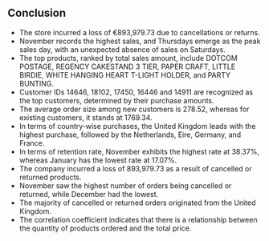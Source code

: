 ## Conclusion

+ The store incurred a loss of €893,979.73 due to cancellations or returns.
+ November records the highest sales, and Thursdays emerge as the peak sales day, with an unexpected absence of sales on Saturdays.
+ The top products, ranked by total sales amount, include DOTCOM POSTAGE, REGENCY CAKESTAND 3 TIER, PAPER CRAFT, LITTLE BIRDIE, WHITE HANGING HEART T-LIGHT HOLDER, and PARTY BUNTING.
+ Customer IDs 14646, 18102, 17450, 16446 and 14911 are recognized as the top customers, determined by their purchase amounts.
+ The average order size among new customers is 278.52, whereas for existing customers, it stands at 1769.34.
+ In terms of country-wise purchases, the United Kingdom leads with the highest purchase, followed by the Netherlands, Eire, Germany, and France.
+ In terms of retention rate, November exhibits the highest rate at 38.37%, whereas January has the lowest rate at 17.07%.
+ The company incurred a loss of 893,979.73 as a result of cancelled or returned products.
+ November saw the highest number of orders being cancelled or returned, while December had the lowest.
+ The majority of cancelled or returned orders originated from the United Kingdom.
+ The correlation coefficient indicates that there is a relationship between the quantity of products ordered and the total price.
